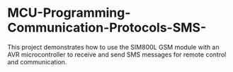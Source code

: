 # MCU-Programming-Communication-Protocols-SMS-
This project demonstrates how to use the SIM800L GSM module with an AVR microcontroller to receive and send SMS messages for remote control and communication.
